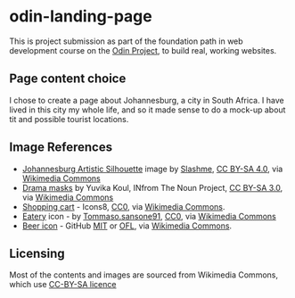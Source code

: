 # odin-landing-page

This is project submission as part of the foundation path in web development course on the [Odin Project](http://www.theodinproject.com), to build real, working websites.


## Page content choice

I chose to create a page about Johannesburg, a city in South Africa. I have lived in this city my whole life, and so it made sense to do a mock-up about tit and possible tourist locations. 

## Image References
- [Johannesburg Artistic Silhouette](https://commons.wikimedia.org/wiki/File:JohannesburgArtisticSilhouette.jpg) image by [Slashme](https://commons.wikimedia.org/wiki/User:Slashme), [CC BY-SA 4.0](https://creativecommons.org/licenses/by-sa/4.0), via [Wikimedia Commons](https://commons.wikimedia.org) 
- [Drama masks](https://commons.wikimedia.org/wiki/File:Drama_Masks.svg) by Yuvika Koul, INfrom The Noun Project, [CC BY-SA 3.0](https://creativecommons.org/licenses/by-sa/3.0), via [Wikimedia Commons](https://commons.wikimedia.org)
- [Shopping cart](https://commons.wikimedia.org/wiki/File:Shopping_Cart_(61550)_-_The_Noun_Project.svg) - Icons8, [CC0](https://creativecommons.org/share-your-work/public-domain/cc0/), via [Wikimedia Commons](https://commons.wikimedia.org).
- [Eatery](https://commons.wikimedia.org/wiki/File:Organic_products_rating_label_system_icon_1.png) icon - by [Tommaso.sansone91](https://commons.wikimedia.org/wiki/User:Tommaso.sansone91), [CC0](https://creativecommons.org/share-your-work/public-domain/cc0/), via [Wikimedia Commons](https://commons.wikimedia.org)
- [Beer icon](https://commons.wikimedia.org/wiki/File:Octicons-beer.svg) - GitHub [MIT](http://opensource.org/licenses/mit-license.php) or [OFL](http://scripts.sil.org/cms/scripts/page.php?item_id=OFL_web), via [Wikimedia Commons](https://commons.wikimedia.org).

## Licensing

Most of the contents and images are sourced from Wikimedia Commons, which use [CC-BY-SA licence](https://creativecommons.org/licenses/by-sa/4.0/)
